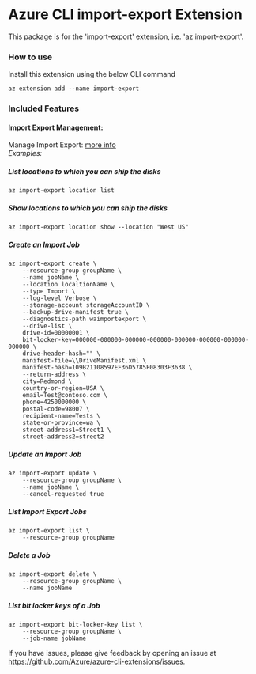 # Azure CLI import-export Extension #
This package is for the 'import-export' extension, i.e. 'az import-export'.

### How to use ###
Install this extension using the below CLI command
```
az extension add --name import-export
```

### Included Features
#### Import Export Management:
Manage Import Export: [more info](https://learn.microsoft.com/azure/storage/common/storage-import-export-service)\
*Examples:*

##### List locations to which you can ship the disks

```
az import-export location list
```

##### Show locations to which you can ship the disks

```
az import-export location show --location "West US"
```

##### Create an Import Job

```
az import-export create \
    --resource-group groupName \
    --name jobName \
    --location localtionName \
    --type Import \
    --log-level Verbose \
    --storage-account storageAccountID \
    --backup-drive-manifest true \
    --diagnostics-path waimportexport \
    --drive-list \
    drive-id=00000001 \
    bit-locker-key=000000-000000-000000-000000-000000-000000-000000-000000 \
    drive-header-hash="" \
    manifest-file=\\DriveManifest.xml \
    manifest-hash=109B21108597EF36D5785F08303F3638 \
    --return-address \
    city=Redmond \
    country-or-region=USA \
    email=Test@contoso.com \
    phone=4250000000 \
    postal-code=98007 \
    recipient-name=Tests \
    state-or-province=wa \
    street-address1=Street1 \
    street-address2=street2
```

##### Update an Import Job

```
az import-export update \
    --resource-group groupName \
    --name jobName \
    --cancel-requested true
```

##### List Import Export Jobs

```
az import-export list \
    --resource-group groupName
```

##### Delete a Job

```
az import-export delete \
    --resource-group groupName \
    --name jobName
```

##### List bit locker keys of a Job

```
az import-export bit-locker-key list \
    --resource-group groupName \
    --job-name jobName
```


If you have issues, please give feedback by opening an issue at https://github.com/Azure/azure-cli-extensions/issues.

